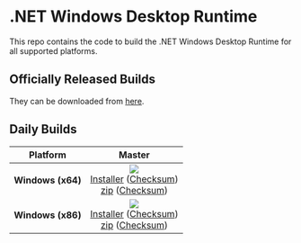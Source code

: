# .NET Windows Desktop Runtime

This repo contains the code to build the .NET Windows Desktop Runtime for all
supported platforms.

## Officially Released Builds

They can be downloaded from [here](https://www.microsoft.com/net/download#core).

## Daily Builds

<!--
  To update this table, run 'build.sh/cmd /p:Subset=RegenerateReadmeTable'. See
  'tools-local/regenerate-readme-table.proj' to add or remove rows or columns,
  and add links below to fill out the table's contents.
-->
<!-- BEGIN generated table -->

| Platform | Master |
| --- |  :---: |
| **Windows (x64)** | [![][win-x64-badge-master]][win-x64-version-master]<br>[Installer][win-x64-installer-master] ([Checksum][win-x64-installer-checksum-master])<br>[zip][win-x64-zip-master] ([Checksum][win-x64-zip-checksum-master]) |
| **Windows (x86)** | [![][win-x86-badge-master]][win-x86-version-master]<br>[Installer][win-x86-installer-master] ([Checksum][win-x86-installer-checksum-master])<br>[zip][win-x86-zip-master] ([Checksum][win-x86-zip-checksum-master]) |

<!-- END generated table -->

<!-- BEGIN links to include in table -->

[win-x64-badge-master]: https://dotnetcli.blob.core.windows.net/dotnet/WindowsDesktop/master/sharedfx_win-x64_Release_version_badge.svg
[win-x64-version-master]: https://dotnetcli.blob.core.windows.net/dotnet/WindowsDesktop/master/latest.version
[win-x64-installer-master]: https://dotnetcli.blob.core.windows.net/dotnet/WindowsDesktop/master/windowsdesktop-runtime-latest-win-x64.exe
[win-x64-installer-checksum-master]: https://dotnetclichecksums.blob.core.windows.net/dotnet/WindowsDesktop/master/windowsdesktop-runtime-latest-win-x64.exe.sha512
[win-x64-zip-master]: https://dotnetcli.blob.core.windows.net/dotnet/WindowsDesktop/master/windowsdesktop-runtime-latest-win-x64.zip
[win-x64-zip-checksum-master]: https://dotnetclichecksums.blob.core.windows.net/dotnet/WindowsDesktop/master/windowsdesktop-runtime-latest-win-x64.zip.sha512


[win-x86-badge-master]: https://dotnetcli.blob.core.windows.net/dotnet/WindowsDesktop/master/sharedfx_win-x86_Release_version_badge.svg
[win-x86-version-master]: https://dotnetcli.blob.core.windows.net/dotnet/WindowsDesktop/master/latest.version
[win-x86-installer-master]: https://dotnetcli.blob.core.windows.net/dotnet/WindowsDesktop/master/windowsdesktop-runtime-latest-win-x86.exe
[win-x86-installer-checksum-master]: https://dotnetclichecksums.blob.core.windows.net/dotnet/WindowsDesktop/master/windowsdesktop-runtime-latest-win-x86.exe.sha512
[win-x86-zip-master]: https://dotnetcli.blob.core.windows.net/dotnet/WindowsDesktop/master/windowsdesktop-runtime-latest-win-x86.zip
[win-x86-zip-checksum-master]: https://dotnetclichecksums.blob.core.windows.net/dotnet/WindowsDesktop/master/windowsdesktop-runtime-latest-win-x86.zip.sha512

<!-- END links to include in table -->
